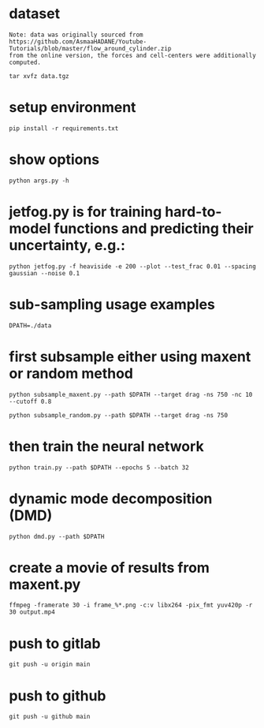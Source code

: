 
# dataset

    Note: data was originally sourced from 
    https://github.com/AsmaaHADANE/Youtube-Tutorials/blob/master/flow_around_cylinder.zip
    from the online version, the forces and cell-centers were additionally computed. 

    tar xvfz data.tgz

# setup environment

    pip install -r requirements.txt

# show options

    python args.py -h 

# jetfog.py is for training hard-to-model functions and predicting their uncertainty, e.g.:

    python jetfog.py -f heaviside -e 200 --plot --test_frac 0.01 --spacing gaussian --noise 0.1

# sub-sampling usage examples

    DPATH=./data

# first subsample either using maxent or random method

    python subsample_maxent.py --path $DPATH --target drag -ns 750 -nc 10 --cutoff 0.8

    python subsample_random.py --path $DPATH --target drag -ns 750

# then train the neural network

    python train.py --path $DPATH --epochs 5 --batch 32 

# dynamic mode decomposition (DMD)
    python dmd.py --path $DPATH

# create a movie of results from maxent.py

    ffmpeg -framerate 30 -i frame_%*.png -c:v libx264 -pix_fmt yuv420p -r 30 output.mp4

# push to gitlab

    git push -u origin main

# push to github

    git push -u github main


